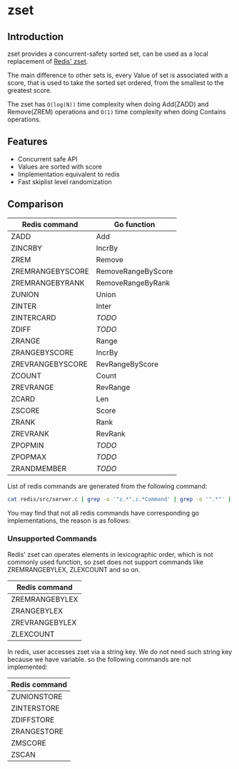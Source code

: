 # zset

## Introduction

zset provides a concurrent-safety sorted set, can be used as a local replacement
of [Redis' zset](https://redis.com/ebook/part-2-core-concepts/chapter-3-commands-in-redis/3-5-sorted-sets/).

The main difference to other sets is, every Value of set is associated with a score, that is used to take the sorted set
ordered, from the smallest to the greatest score.

The zset has `O(log(N))` time complexity when doing Add(ZADD) and Remove(ZREM) operations and `O(1)` time complexity
when doing Contains operations.

## Features

- Concurrent safe API
- Values are sorted with score
- Implementation equivalent to redis
- Fast skiplist level randomization

## Comparison

| Redis command         | Go function         |
|-----------------------|---------------------|
| ZADD                  | Add                 |
| ZINCRBY               | IncrBy              |
| ZREM                  | Remove              |
| ZREMRANGEBYSCORE      | RemoveRangeByScore  |
| ZREMRANGEBYRANK       | RemoveRangeByRank   |
| ZUNION                | Union               |
| ZINTER                | Inter               |
| ZINTERCARD            | *TODO*              |
| ZDIFF                 | *TODO*              |
| ZRANGE                | Range               |
| ZRANGEBYSCORE         | IncrBy              |
| ZREVRANGEBYSCORE      | RevRangeByScore     |
| ZCOUNT                | Count               |
| ZREVRANGE             | RevRange            |
| ZCARD                 | Len                 |
| ZSCORE                | Score               |
| ZRANK                 | Rank                |
| ZREVRANK              | RevRank             |
| ZPOPMIN               | *TODO*              |
| ZPOPMAX               | *TODO*              |
| ZRANDMEMBER           | *TODO*              |

List of redis commands are generated from the following command:

```bash
cat redis/src/server.c | grep -o '"z.*",z.*Command' | grep -o '".*"' | cut -d '"' -f2
```

You may find that not all redis commands have corresponding go implementations,
the reason is as follows:

### Unsupported Commands

Redis' zset can operates elements in lexicographic order, which is not commonly
used function, so zset does not support commands like ZREMRANGEBYLEX, ZLEXCOUNT
and so on.

| Redis command         |
|-----------------------|
| ZREMRANGEBYLEX        |
| ZRANGEBYLEX           |
| ZREVRANGEBYLEX        |
| ZLEXCOUNT             |

In redis, user accesses zset via a string key. We do not need such string key
because we have variable. so the following commands are not implemented:

| Redis command         |
|-----------------------|
| ZUNIONSTORE           |
| ZINTERSTORE           |
| ZDIFFSTORE            |
| ZRANGESTORE           |
| ZMSCORE               |
| ZSCAN                 |



